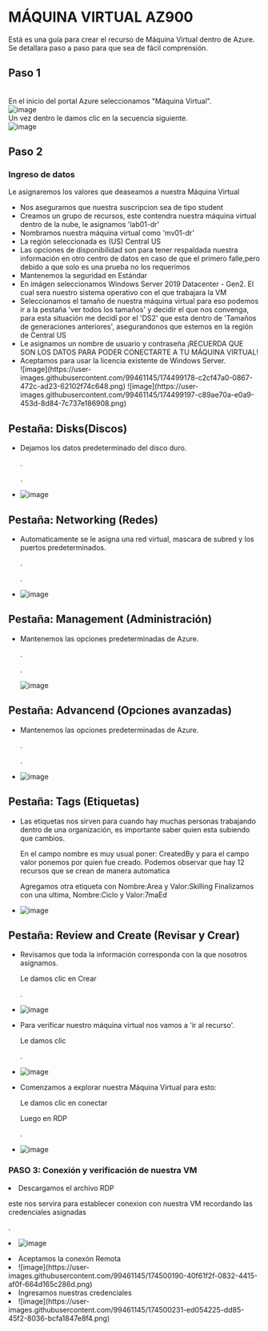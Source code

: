 # MÁQUINA VIRTUAL AZ900
Está es una guía para crear el recurso de Máquina Virtual dentro de Azure.
<br> Se detallara paso a paso para que sea de fácil comprensión.

## Paso 1
<br> En el inicio del portal Azure seleccionamos "Máquina Virtual". <br>
![image](https://user-images.githubusercontent.com/99461145/174494733-5a185bf1-007d-499a-a8a8-cbf9630dca4f.png)
<br> Un vez dentro le damos clic en la secuencia siguiente. <br>
![image](https://user-images.githubusercontent.com/99461145/174494809-293bba10-db86-402d-83cf-a062bac1a079.png)

## Paso 2
### Ingreso de datos
Le asignaremos los valores que deaseamos a nuestra Máquina Virtual <br>
<ul>
  <li> Nos aseguramos que nuestra suscripcion sea de tipo student </li>
  <li> Creamos un grupo de recursos, este contendra nuestra máquina virtual dentro de la nube, le asignamos 'lab01-dr' </li>
  <li> Nombramos nuestra máquina virtual como 'mv01-dr' </li>
  <li> La región seleccionada es (US) Central US </li>
  <li> Las opciones de disponibilidad son para tener respaldada nuestra información en otro centro de datos en caso de que el primero falle,pero debido a que solo es una prueba no los requerimos </li>
  <li> Mantenemos la seguridad en Estándar </li>
  <li> En imágen seleccionamos Windows Server 2019 Datacenter - Gen2. El cual sera nuestro sistema operativo con el que trabajara la VM </li>
  <li> Seleccionamos el tamaño de nuestra máquina virtual para eso podemos ir a la pestaña 'ver todos los tamaños' y decidir el que nos convenga, para esta situación me decidí por el 'DS2' que esta dentro de 'Tamaños de generaciones anteriores', asegurandonos que estemos en la región de Central US </li>
  <li> Le asignamos un nombre de usuario y contraseña ¡RECUERDA QUE SON LOS DATOS PARA PODER CONECTARTE A TU MÁQUINA VIRTUAL!</li>
  <li> Aceptamos para usar la licencia existente de Windows Server. </li>
  ![image](https://user-images.githubusercontent.com/99461145/174499178-c2cf47a0-0867-472c-ad23-62102f74c648.png)
  ![image](https://user-images.githubusercontent.com/99461145/174499197-c89ae70a-e0a9-453d-8d84-7c737e186908.png)

</ul>


## Pestaña: Disks(Discos)
<ul> <li> Dejamos los datos predeterminado del disco duro.

.

. </li>
     <li> ![image](https://user-images.githubusercontent.com/99461145/174499275-eae7581c-db84-41bc-acae-06025836f50e.png) </li>

</ul>

## Pestaña: Networking (Redes)
<ul> <li> Automaticamente se le asigna una red virtual, mascara de subred y los puertos predeterminados.

.

. </li>
     <li> ![image](https://user-images.githubusercontent.com/99461145/174499352-27161e49-70a9-44ef-9d2f-a09df9cf7181.png) </li>

</ul>

## Pestaña: Management (Administración)
<ul> <li> Mantenemos las opciones predeterminadas de Azure.

.

. </li> ![image](https://user-images.githubusercontent.com/99461145/174499389-93d13f49-e096-4e2f-b7bc-6628a1542c70.png) </li>
</ul>

## Pestaña: Advancend (Opciones avanzadas)
<ul> <li> Mantenemos las opciones predeterminadas de Azure.

.

. </li>
          <li> ![image](https://user-images.githubusercontent.com/99461145/174499457-9e2498d5-57f9-452c-9d77-486b639ce1da.png) </li>
</ul>

## Pestaña: Tags (Etiquetas)
<ul> <li> Las etiquetas nos sirven para cuando hay muchas personas trabajando dentro de una organización, es importante saber quien esta subiendo que cambios.

En el campo nombre es muy usual poner: CreatedBy y para el campo valor ponemos por quien fue creado.
Podemos observar que hay 12 recursos que se crean de manera automatica

Agregamos otra etiqueta con Nombre:Area y Valor:Skilling
Finalizamos con una ultima, Nombre:Ciclo y Valor:7maEd </li>
     <li> ![image](https://user-images.githubusercontent.com/99461145/174499511-4e92c3c4-ece3-4148-a16d-8a81887f3519.png) </li>
</ul>

## Pestaña: Review and Create (Revisar y Crear)
<ul> <li> Revisamos que toda la información corresponda con la que nosotros asignamos.

 Le damos clic en Crear

. </li>
     <li> ![image](https://user-images.githubusercontent.com/99461145/174499829-49c0b4c5-5fe2-4cdd-bd73-4090ab3dcef3.png) </li>
  
  <li> Para verificar nuestro máquina virtual nos vamos a 'ir al recurso'.

 Le damos clic 

. </li>
     <li> ![image](https://user-images.githubusercontent.com/99461145/174499892-37573b58-d0b2-4066-8fed-c2f4be27a0b1.png) </li>
  
  <li> Comenzamos a explorar nuestra Máquina Virtual para esto:

 Le damos clic en conectar
 
 Luego en RDP

. </li>
     <li> ![image](https://user-images.githubusercontent.com/99461145/174499990-db845cec-c53b-47a3-a592-c3c45fae101a.png) </li>
  

</ul>

### PASO 3: Conexión y verificación de nuestra VM
  <li> Descargamos el archivo RDP

 este nos servira para establecer conexion con nuestra VM recordando las credenciales asignadas
 
 

. </li>
     <li> ![image](https://user-images.githubusercontent.com/99461145/174500137-17686cfe-c3a1-44ae-9189-7fbe0fde7f6e.png)</li>
  

 <li> Aceptamos la conexón Remota

 
 
 

 </li>
     <li> ![image](https://user-images.githubusercontent.com/99461145/174500190-40f61f2f-0832-4415-af0f-664d165c286d.png)</li>
     
     
<li> Ingresamos nuestras credenciales 

 
 
 

 </li>
     <li>![image](https://user-images.githubusercontent.com/99461145/174500231-ed054225-dd85-45f2-8036-bcfa1847e8f4.png) </li>
</ul>
